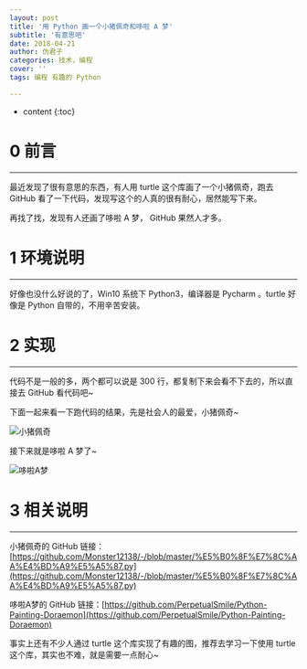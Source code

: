 ```yaml
---
layout: post
title: '用 Python 画一个小猪佩奇和哆啦 A 梦'
subtitle: '有意思吧'
date: 2018-04-21
author: 伪君子
categories: 技术，编程
cover: ''
tags: 编程 有趣的 Python

---
```


* content
{:toc}


#  0  前言

***

最近发现了很有意思的东西，有人用 turtle 这个库画了一个小猪佩奇，跑去 GitHub 看了一下代码，发现写这个的人真的很有耐心，居然能写下来。

再找了找，发现有人还画了哆啦 A 梦， GitHub 果然人才多。

#  1  环境说明

***

好像也没什么好说的了，Win10 系统下 Python3，编译器是 Pycharm 。turtle 好像是 Python 自带的，不用辛苦安装。

#  2 实现

***

代码不是一般的多，两个都可以说是 300 行，都复制下来会看不下去的，所以直接去 GitHub 看代码吧~

下面一起来看一下跑代码的结果，先是社会人的最爱，小猪佩奇~

![小猪佩奇](https://upload-images.jianshu.io/upload_images/2989110-e0d054b75818609f.gif?imageMogr2/auto-orient/strip)

接下来就是哆啦 A 梦了~

![哆啦A梦](https://upload-images.jianshu.io/upload_images/2989110-4af7ab4e9e163314.gif?imageMogr2/auto-orient/strip)

#  3  相关说明

***

小猪佩奇的 GitHub 链接：[https://github.com/Monster12138/-/blob/master/%E5%B0%8F%E7%8C%AA%E4%BD%A9%E5%A5%87.py](https://github.com/Monster12138/-/blob/master/%E5%B0%8F%E7%8C%AA%E4%BD%A9%E5%A5%87.py)

哆啦A梦的 GitHub 链接：[https://github.com/PerpetualSmile/Python-Painting-Doraemon](https://github.com/PerpetualSmile/Python-Painting-Doraemon)

事实上还有不少人通过 turtle 这个库实现了有趣的图，推荐去学习一下使用 turtle 这个库，其实也不难，就是需要一点耐心~